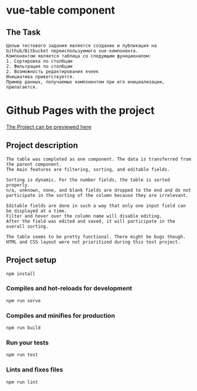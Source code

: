 # vue-table component

## The Task

```
Целью тестового задания является создание и публикация на Github/Bitbucket переиспользуемого vue-компонента.
Компонентом является таблица со следующим функционалом:
1. Сортировка по столбцам
2. Фильтрация по столбцам
2. Возможность редактирования ячеек
Инициатива приветствуется.
Пример данных, получаемых компонентом при его инициализации, прилагается.
```

# Github Pages with the project

[The Project can be previewed here](https://vdoroshyn.github.io/vue-table/)

## Project description

```
The table was completed as one component. The data is transferred from the parent component.
The main features are filtering, sorting, and editable fields.

Sorting is dynamic. For the number fields, the table is sorted properly.
n/a, unknown, none, and blank fields are dropped to the end and do not participate in the sorting of the column because they are irrelevant.

Editable fields are done in such a way that only one input field can be displayed at a time.
Filter and hover over the column name will disable editing.
After the field was edited and saved, it will participate in the overall sorting.

The table seems to be pretty functional. There might be bugs though. HTML and CSS layout were not prioritized during this test project.
```

## Project setup

```
npm install
```

### Compiles and hot-reloads for development

```
npm run serve
```

### Compiles and minifies for production

```
npm run build
```

### Run your tests

```
npm run test
```

### Lints and fixes files

```
npm run lint
```
